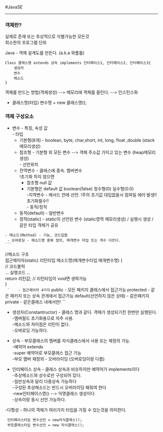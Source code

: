 #JavaSE

***

### 객체란?   
실제로 존재 또는 추상적으로 식별가능한 모든것   
최소한의 프로그램 단위   

Java - 객체 설계도를 만든다. (a.k.a 와플틀)   
```
Class 클래스명 extends 상속 implements 인터페이스1, 인터페이스2, 인터페이스3{
	생성자
	변수
	메소드
}
```

객체를 만드는 방법(객체생성) --> 메모리에 객체를 올린다. --> 인스턴스화   
 * 클래스명(타입) 변수명 + new 클래스명();   
 
 ### 객체 구성요소   
   - 변수 - 특징, 속성 값   
   	- 타입   
   		- 기본형(8개) - boolean, byte, char,short, int, long, float ,double (stack메모리생성)   
   		- 참조형 - 기본형 외 모든 변수 --> 객체 주소값 가지고 있는 변수 (heap메모리생성)   
   	- 선언위치   
   		- 전역변수 - 클래스에 종속. 멤버변수   
   		!초기화 하지 않으면   
   			 - 참조형 null 값   
   			 - 기본형은 default 값 boolean(false) 정수형(0) 실수형(0.0)   
   		-지역변수 - 메서드 안에 선언. !주의 초기값 대입없을시 컴파일 에러 발생!! 초기화필수!!   
   	- 동적/정적   
   		- 동적(default) - 일반변수   
   		- 정적(static) - static이 선언된 변수 (static영역 메모리생성) / 실행시 생성 / 같은 타입 객체가 공유   
   	
   	- 메소드(Method) - 기능, 코드집합   
   	 - 오버로딩 - 메소드명 중복 정의, 매개변수 타입 또는 개수 다르다.   
 	```
  //메소드 구조   
  접근제어자(static) 리턴타입 메소드명(매개변수타입 매개변수명) {   
  	// 코드블럭   
  	... 실행코드 ...   
  	return 리턴값;  // 리턴타입이 void면 생략가능   
  }   
	``` 
	`   
	- 접근제어자 4가지
 	```
 		public - 모든 패키지 클래스에서 접근가능
 		protected - 같은 패키지 또는 상속 관게에서 접근가능
 		default(선언하지 않은 상태) - 같은패키지
 		private - 같은클래스 내에서만!
 	```
 	
  - 생성자(Constantructor) - 클래스 명과 같다. 객체가 생성되기전 한번만 실행된다.   
   -멤버필드 초기화용으로 자주 사용.   
   -메소드와 차이점은 리턴이 없다. 	
   -오버로딩 가능하다.   
   
   - 상속 - 부모클래스의 멤버를 자식클래스에서 사용 또는 재정의 가능.   
    -예약어 extends   
    -super 예약어로 부모클래스 접근 가능   
    -부모 멤버 재정의 - 오버라이딩 (오버로딩이랑 다름)   
    
   - 인터페이스 상속 - 클래스 상속과 비슷하지만 예약어가 implements이다   
    -추상메소드와 상수로만 구성되어 있다.   
    -일반상속과 달리 다중상속 가능하다   
    -구성돤 추상메소드는 반드시 오버라이딩 해줘여 한다   
    -new인터페이스명() --> 익명클래스 생성이다   
    -상속이랑 동시 선언 가능하다.   
    
   -다형성 - 하나의 객체가 여러가지 타입을 가질 수 있는것을 의미한다.   
   ``` 
    인터페이스타입 변수선언 = new자식클래스();
    부모클래스타입 변수선언 = new 자식클래스();
   ```










 
